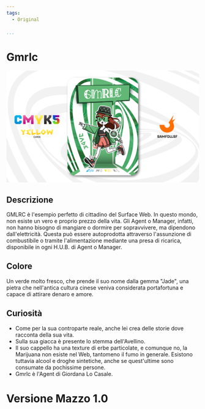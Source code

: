 ```yaml
---
tags:
  - Original

...
```


# Gmrlc

![gmrlc](../eg/Y/gmlrc.jpg)

## Descrizione

GMLRC è l'esempio perfetto di cittadino del Surface Web. In questo mondo, non esiste un vero e proprio prezzo della vita. Gli Agent o Manager, infatti, non hanno bisogno di mangiare o dormire per sopravvivere, ma dipendono dall'elettricità. Questa può essere autoprodotta attraverso l'assunzione di combustibile o tramite l'alimentazione mediante una presa di ricarica, disponibile in ogni H.U.B. di Agent o Manager.

## Colore

Un verde molto fresco, che prende il suo nome dalla gemma "Jade", una pietra che nell'antica cultura cinese veniva considerata portafortuna e capace di attirare denaro e amore.

## Curiosità

- Come per la sua controparte reale, anche lei crea delle storie dove racconta della sua vita.
- Sulla sua giacca è presente lo stemma dell'Avellino.
- Il suo cappello ha una texture di erbe particolate, e comunque no, la Marijuana non esiste nel Web, tantomeno il fumo in generale. Esistono tuttavia alcool e droghe sintetiche, anche se quest'ultime sono consumate da pochissime persone.
- Gmrlc è l'Agent di Giordana Lo Casale.

# Versione Mazzo 1.0